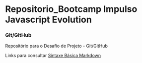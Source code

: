 # Repositorio_Bootcamp Impulso Javascript Evolution
### Git/GitHub 

Repositório para o Desafio de Projeto - Git/GitHub

Links para consultar
[Sintaxe Básica Markdown](https://www.markdownguide.org/basic-syntax/)
